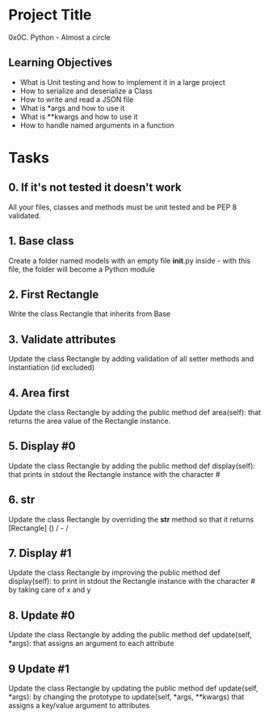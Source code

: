 # Project Title
0x0C. Python - Almost a circle

## Learning Objectives

*    What is Unit testing and how to implement it in a large project
*    How to serialize and deserialize a Class
*    How to write and read a JSON file
*    What is *args and how to use it
*    What is **kwargs and how to use it
*    How to handle named arguments in a function


# Tasks

## 0. If it's not tested it doesn't work

All your files, classes and methods must be unit tested and be PEP 8 validated.

## 1. Base class

Create a folder named models with an empty file __init__.py inside - with this file, the folder will become a Python module

## 2. First Rectangle

Write the class Rectangle that inherits from Base

## 3. Validate attributes

Update the class Rectangle by adding validation of all setter methods and instantiation (id excluded)

## 4. Area first

Update the class Rectangle by adding the public method def area(self): that returns the area value of the Rectangle instance.

## 5. Display #0

Update the class Rectangle by adding the public method def display(self): that prints in stdout the Rectangle instance with the character #

## 6. __str__

Update the class Rectangle by overriding the __str__ method so that it returns [Rectangle] (<id>) <x>/<y> - <width>/<height>

## 7. Display #1

Update the class Rectangle by improving the public method def display(self): to print in stdout the Rectangle instance with the character # by taking care of x and y

## 8. Update #0

Update the class Rectangle by adding the public method def update(self, *args): that assigns an argument to each attribute

## 9 Update #1

Update the class Rectangle by updating the public method def update(self, *args): by changing the prototype to update(self, *args, **kwargs) that assigns a key/value argument to attributes
